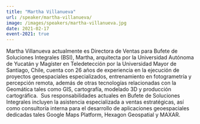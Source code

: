 ```yaml
---
title: "Martha Villanueva"
url: /speaker/martha-villanueva/
image: /images/speakers/martha-villanueva.jpg
date: 2021-02-17
event-2021: true
---
```


Martha Villanueva actualmente es Directora de Ventas para Bufete de Soluciones Integrales (BSI), Martha, arquitecta por la Universidad Autónoma de Yucatán y Magíster en Teledetección por la Universidad Mayor de Santiago, Chile, cuenta con 26 años de experiencia en la ejecución de proyectos geoespaciales especializados, entrenamiento en fotogrametría y percepción remota, además de otras tecnologías relacionadas con la Geomática tales como GIS, cartografía, modelado 3D y producción cartográfica.  Sus responsabilidades actuales en Bufete de Soluciones Integrales incluyen la asistencia especializada a ventas estratégicas, así como consultoría interna para el desarrollo de aplicaciones geoespaciales dedicadas tales Google Maps Platform, Hexagon Geospatial y MAXAR.